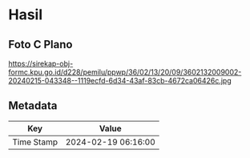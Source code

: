 # Hasil

## Foto C Plano

https://sirekap-obj-formc.kpu.go.id/d228/pemilu/ppwp/36/02/13/20/09/3602132009002-20240215-043348--1119ecfd-6d34-43af-83cb-4672ca06426c.jpg


## Metadata

| Key        | Value               |
| ---------- | ------------------- |
| Time Stamp | 2024-02-19 06:16:00 |




